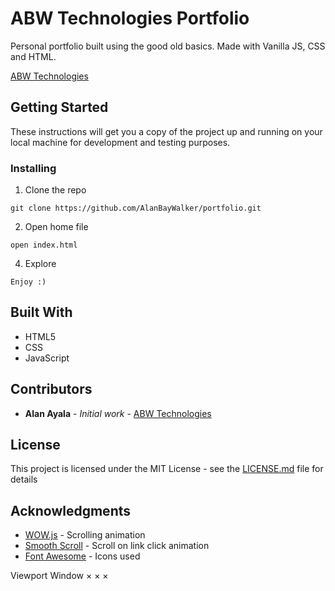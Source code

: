 
# ABW Technologies Portfolio

Personal portfolio built using the good old basics. Made with Vanilla JS, CSS and HTML.

[ABW Technologies](http://abwtechnologies.com/)

## Getting Started

These instructions will get you a copy of the project up and running on your local machine for development and testing purposes.

### Installing

1. Clone the repo

```
git clone https://github.com/AlanBayWalker/portfolio.git
```

2. Open home file

```
open index.html
```

4. Explore

```
Enjoy :)
```

## Built With

* HTML5
* CSS
* JavaScript

## Contributors

* **Alan Ayala** - *Initial work* - [ABW Technologies](http://www.abwtechnologies.com/)


## License

This project is licensed under the MIT License - see the [LICENSE.md](LICENSE.md) file for details

## Acknowledgments

* [WOW.js](https://mynameismatthieu.com/WOW/) - Scrolling animation
* [Smooth Scroll](https://github.com/cferdinandi/smooth-scroll) - Scroll on link click animation
* [Font Awesome](https://fontawesome.com/?from=io/) - Icons used


Viewport
Window
×
×
×
